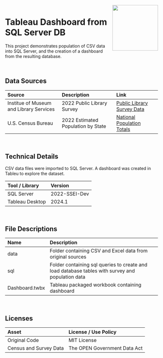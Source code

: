 <img align="right" height="150" src="https://user-images.githubusercontent.com/107127279/233161463-b4e5627d-1258-4050-80d2-d83a2abd50e7.png">

# Tableau Dashboard from SQL Server DB
This project demonstrates population of CSV data into SQL Server, and the creation of a dashboard from the resulting database.

</br> 

## Data Sources

| Source                                     | Description                         | Link                                                                                                                |
| :----------------------------------------- | :---------------------------------- | :------------------------------------------------------------------------------------------------------------------ |
| Institue of Museum and Library Services    | 2022 Public Library Survey          | [Public Library Survey Data](https://www.imls.gov/research-evaluation/data-collection/public-libraries-survey)      |
| U.S. Census Bureau                         | 2022 Estimated Population by State  | [National Population Totals](https://www.census.gov/data/tables/time-series/demo/popest/2020s-national-total.html)  |

</br> 

## Technical Details
CSV data files were imported to SQL Server. A dashboard was created in Tableu to explore the dataset. <br/>


| Tool / Library    | Version        |
| :---------------  | :------------- |
| SQL Server        | 2022-SSEI-Dev  |
| Tableau Desktop   | 2024.1         |

</br> 

## File Descriptions

| Name                                       | Description                                                                                         |
| :----------------------------------------- | :-------------------------------------------------------------------------------------------------- |
| data                                       | Folder containing CSV and Excel data from original sources                                          |
| sql                                        | Folder containing sql queries to create and load database tables with survey and population data    |
| Dashboard.twbx                             | Tableau packaged workbook containing dashboard                                                      |


</br>

## Licenses

| Asset                                    | License / Use Policy                 |
| :--------------------------------------- | :----------------------------------- |
| Original Code                            | MIT License                          |
| Census and Survey Data                   | The OPEN Government Data Act         |

